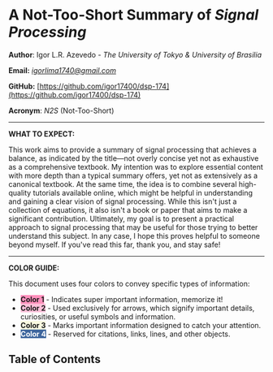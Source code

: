 # A Not-Too-Short Summary of *Signal Processing*

**Author**: Igor L.R. Azevedo - *The University of Tokyo & University of Brasilia*

**Email:** *igorlima1740@gmail.com*

**GitHub:** [https://github.com/igor17400/dsp-174](https://github.com/igor17400/dsp-174)

**Acronym**: _N2S_ (Not-Too-Short)

---

**WHAT TO EXPECT:**

This work aims to provide a summary of signal processing that achieves a balance, as indicated by the title—not overly concise yet not as exhaustive as a comprehensive textbook. My intention was to explore essential content with more depth than a typical summary offers, yet not as extensively as a canonical textbook. At the same time, the idea is to combine several high-quality tutorials available online, which might be helpful in understanding and gaining a clear vision of signal processing. While this isn't just a collection of equations, it also isn't a book or paper that aims to make a significant contribution. Ultimately, my goal is to present a practical approach to signal processing that may be useful for those trying to better understand this subject. In any case, I hope this proves helpful to someone beyond myself. If you've read this far, thank you, and stay safe!

---

**COLOR GUIDE:**

This document uses four colors to convey specific types of information:

- <span style="background-color: #FF90BC;">**Color 1**</span> - Indicates super important information, memorize it!
- <span style="background-color: #FFC0D9;">**Color 2**</span> - Used exclusively for arrows, which signify important details, curiosities, or useful symbols and information.
- <span style="background-color: #F9F9E0;">**Color 3**</span> - Marks important information designed to catch your attention.
- <span style="background-color: #40679E; color: white;">**Color 4**</span> - Reserved for citations, links, lines, and other objects.


## Table of Contents
```{tableofcontents}
```
